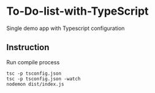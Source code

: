 # To-Do-list-with-TypeScript
Single demo app with Typescript configuration

## Instruction
Run compile process
```
tsc -p tsconfig.json
tsc -p tsconfig.json -watch
nodemon dist/index.js
```
